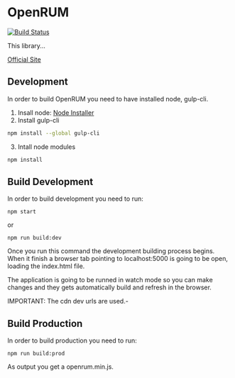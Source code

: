 # OpenRUM
[![Build Status](https://travis-ci.com/openrum/openrumjs.svg?branch=main)](https://travis-ci.com/openrum/openrumjs)

This library...

[Official Site](https://piio.co/ "Official Site")

## Development
In order to build OpenRUM you need to have installed node, gulp-cli.

1. Insall node: [Node Installer](https://nodejs.org/en/download/ "Node Installer")
2. Install gulp-cli
```bash
npm install --global gulp-cli
```
3. Intall node modules
```bash
npm install
```

## Build Development
In order to build development you need to run:

    npm start

or

    npm run build:dev

Once you run this command the development building process begins. When it finish a browser tab pointing to localhost:5000 is going to be open, loading the index.html file.

The application is going to be runned in watch mode so you can make changes and they gets automatically build and refresh in the browser.

IMPORTANT: The cdn dev urls are used.-

## Build Production

In order to build production you need to run:

    npm run build:prod

As output you get a openrum.min.js.
